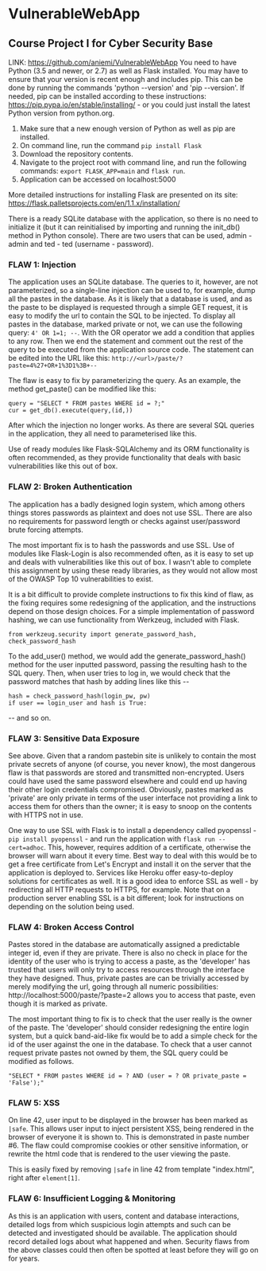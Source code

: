 # VulnerableWebApp
## Course Project I for Cyber Security Base

LINK: https://github.com/aniemi/VulnerableWebApp
You need to have Python (3.5 and newer, or 2.7) as well as Flask installed. You may have to ensure that your version is recent enough and includes pip. This can be done by running the commands 'python --version' and 'pip --version'. If needed, pip can be installed according to these instructions: https://pip.pypa.io/en/stable/installing/ - or you could just install the latest Python version from python.org. 

1. Make sure that a new enough version of Python as well as pip are installed. 
2. On command line, run the command `pip install Flask`
3. Download the repository contents. 
4. Navigate to the project root with command line, and run the following commands: `export FLASK_APP=main` and `flask run`. 
5. Application can be accessed on localhost:5000

More detailed instructions for installing Flask are presented on its site: https://flask.palletsprojects.com/en/1.1.x/installation/

There is a ready SQLite database with the application, so there is no need to initialize it (but it can reinitialised by importing and running the init_db() method in Python console). There are two users that can be used, admin - admin and ted - ted (username - password). 

### FLAW 1: Injection
The application uses an SQLite database. The queries to it, however, are not parameterized, so a single-line injection can be used to, for example, dump all the pastes in the database. As it is likely that a database is used, and as the paste to be displayed is requested through a simple GET request, it is easy to modify the url to contain the SQL to be injected. To display all pastes in the database, marked private or not, we can use the following query: `4' OR 1=1; --`. With the OR operator we add a condition that applies to any row. Then we end the statement and comment out the rest of the query to be executed from the application source code. The statement can be edited into the URL like this: `http://<url>/paste/?paste=4%27+OR+1%3D1%3B+--`

The flaw is easy to fix by parameterizing the query. As an example, the method get_paste() can be modified like this: 
```
query = "SELECT * FROM pastes WHERE id = ?;"
cur = get_db().execute(query,(id,))
```
After which the injection no longer works. As there are several SQL queries in the application, they all need to parameterised like this.

Use of ready modules like Flask-SQLAlchemy and its ORM functionality is often recommended, as they provide functionality that deals with basic vulnerabilities like this out of box. 

### FLAW 2: Broken Authentication 
The application has a badly designed login system, which among others things stores passwords as plaintext and does not use SSL. There are also no requirements for password length or checks against user/password brute forcing attempts. 

The most important fix is to hash the passwords and use SSL. Use of modules like Flask-Login is also recommended often, as it is easy to set up and deals with vulnerabilities like this out of box. I wasn't able to complete this assignment by using these ready libraries, as they would not allow most of the OWASP Top 10 vulnerabilities to exist.

It is a bit difficult to provide complete instructions to fix this kind of flaw, as the fixing requires some redesigning of the application, and the instructions depend on those design choices. For a simple implementation of password hashing, we can use functionality from Werkzeug, included with Flask. 
```
from werkzeug.security import generate_password_hash, check_password_hash
```
To the add_user() method, we would add the generate_password_hash() method for the user inputted password, passing the resulting hash to the SQL query. Then, when user tries to log in, we would check that the password matches that hash by adding lines like this --

```
hash = check_password_hash(login_pw, pw)
if user == login_user and hash is True:
```
-- and so on. 

### FLAW 3: Sensitive Data Exposure
See above. Given that a random pastebin site is unlikely to contain the most private secrets of anyone (of course, you never know), the most dangerous flaw is that passwords are stored and transmitted non-encrypted. Users could have used the same password elsewhere and could end up having their other login credentials compromised. Obviously, pastes marked as 'private' are only private in terms of the user interface not providing a link to access them for others than the owner; it is easy to snoop on the contents with HTTPS not in use.

One way to use SSL with Flask is to install a dependency called pyopenssl - `pip install pyopenssl` - and run the application with `flask run --cert=adhoc`. This, however, requires addition of a certificate, otherwise the browser will warn about it every time. Best way to deal with this would be to get a free certificate from Let's Encrypt and install it on the server that the application is deployed to. Services like Heroku offer easy-to-deploy solutions for certificates as well. It is a good idea to enforce SSL as well - by redirecting all HTTP requests to HTTPS, for example. Note that on a production server enabling SSL is a bit different; look for instructions on depending on the solution being used.

### FLAW 4: Broken Access Control 
Pastes stored in the database are automatically assigned a predictable integer id, even if they are private. There is also no check in place for the identity of the user who is trying to access a paste, as the 'developer' has trusted that users will only try to access resources through the interface they have designed. Thus, private pastes are can be trivially accessed by merely modifying the url, going through all numeric possibilities: http://localhost:5000/paste/?paste=2 allows you to access that paste, even though it is marked as private.

The most important thing to fix is to check that the user really is the owner of the paste. The 'developer' should consider redesigning the entire login system, but a quick band-aid-like fix would be to add a simple check for the id of the user against the one in the database. To check that a user cannot request private pastes not owned by them, the SQL query could be modified as follows.
```
"SELECT * FROM pastes WHERE id = ? AND (user = ? OR private_paste = 'False');"
```

### FLAW 5: XSS
On line 42, user input to be displayed in the browser has been marked as `|safe`. This allows user input to inject persistent XSS, being rendered in the browser of everyone it is shown to. This is demonstrated in paste number #6. The flaw could compromise cookies or other sensitive information, or rewrite the html code that is rendered to the user viewing the paste. 

This is easily fixed by removing `|safe` in line 42 from template "index.html", right after `element[1]`.

### FLAW 6: Insufficient Logging & Monitoring

As this is an application with users, content and database interactions, detailed logs from which suspicious login attempts and such can be detected and investigated should be available. The application should record detailed logs about what happened and when. Security flaws from the above classes could then often be spotted at least before they will go on for years.
